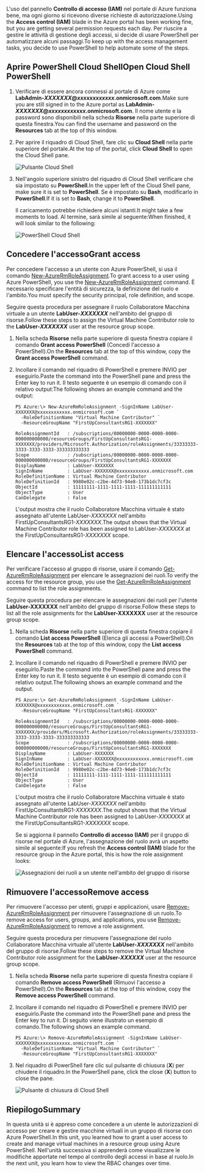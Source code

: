 <span data-ttu-id="810a6-101">L'uso del pannello **Controllo di accesso (IAM)**  nel portale di Azure funziona bene, ma ogni giorno si ricevono diverse richieste di autorizzazione.</span><span class="sxs-lookup"><span data-stu-id="810a6-101">Using the **Access control (IAM)** blade in the Azure portal has been working fine, but you are getting several permission requests each day.</span></span> <span data-ttu-id="810a6-102">Per riuscire a gestire le attività di gestione degli accessi, si decide di usare PowerShell per automatizzare alcuni passaggi.</span><span class="sxs-lookup"><span data-stu-id="810a6-102">To keep up with the access management tasks, you decide to use PowerShell to help automate some of the steps.</span></span>

## <a name="open-cloud-shell-powershell"></a><span data-ttu-id="810a6-103">Aprire PowerShell Cloud Shell</span><span class="sxs-lookup"><span data-stu-id="810a6-103">Open Cloud Shell PowerShell</span></span>

1. <span data-ttu-id="810a6-104">Verificare di essere ancora connessi al portale di Azure come **LabAdmin-_XXXXXXX_@_xxxxxxxxxxxx_.onmicrosoft.com**.</span><span class="sxs-lookup"><span data-stu-id="810a6-104">Make sure you are still signed in to the Azure portal as **LabAdmin-_XXXXXXX_@_xxxxxxxxxxxx_.onmicrosoft.com**.</span></span> <span data-ttu-id="810a6-105">Il nome utente e la password sono disponibili nella scheda **Risorse** nella parte superiore di questa finestra.</span><span class="sxs-lookup"><span data-stu-id="810a6-105">You can find the username and password on the **Resources** tab at the top of this window.</span></span>

1. <span data-ttu-id="810a6-106">Per aprire il riquadro di Cloud Shell, fare clic su **Cloud Shell** nella parte superiore del portale.</span><span class="sxs-lookup"><span data-stu-id="810a6-106">At the top of the portal, click **Cloud Shell** to open the Cloud Shell pane.</span></span>

    ![Pulsante Cloud Shell](../media-draft/6-cloud-shell-button.png)

1. <span data-ttu-id="810a6-108">Nell'angolo superiore sinistro del riquadro di Cloud Shell verificare che sia impostato su **PowerShell**.</span><span class="sxs-lookup"><span data-stu-id="810a6-108">In the upper left of the Cloud Shell pane, make sure it is set to **PowerShell**.</span></span> <span data-ttu-id="810a6-109">Se è impostato su **Bash**, modificarlo in **PowerShell**.</span><span class="sxs-lookup"><span data-stu-id="810a6-109">If it is set to **Bash**, change it to **PowerShell**.</span></span>

    <span data-ttu-id="810a6-110">Il caricamento potrebbe richiedere alcuni istanti.</span><span class="sxs-lookup"><span data-stu-id="810a6-110">It might take a few moments to load.</span></span> <span data-ttu-id="810a6-111">Al termine, sarà simile al seguente:</span><span class="sxs-lookup"><span data-stu-id="810a6-111">When finished, it will look similar to the following:</span></span>

    ![PowerShell Cloud Shell](../media-draft/6-cloud-shell-powershell.png)

## <a name="grant-access"></a><span data-ttu-id="810a6-113">Concedere l'accesso</span><span class="sxs-lookup"><span data-stu-id="810a6-113">Grant access</span></span>

<span data-ttu-id="810a6-114">Per concedere l'accesso a un utente con Azure PowerShell, si usa il comando [New-AzureRmRoleAssignment](/powershell/module/azurerm.resources/new-azurermroleassignment).</span><span class="sxs-lookup"><span data-stu-id="810a6-114">To grant access to a user using Azure PowerShell, you use the [New-AzureRmRoleAssignment](/powershell/module/azurerm.resources/new-azurermroleassignment) command.</span></span> <span data-ttu-id="810a6-115">È necessario specificare l'entità di sicurezza, la definizione del ruolo e l'ambito.</span><span class="sxs-lookup"><span data-stu-id="810a6-115">You must specify the security principal, role definition, and scope.</span></span>

<span data-ttu-id="810a6-116">Seguire questa procedura per assegnare il ruolo Collaboratore Macchina virtuale a un utente **LabUser-_XXXXXXX_** nell'ambito del gruppo di risorse.</span><span class="sxs-lookup"><span data-stu-id="810a6-116">Follow these steps to assign the Virtual Machine Contributor role to the **LabUser-_XXXXXXX_** user at the resource group scope.</span></span>

1. <span data-ttu-id="810a6-117">Nella scheda **Risorse** nella parte superiore di questa finestra copiare il comando **Grant access PowerShell** (Concedi l'accesso a PowerShell).</span><span class="sxs-lookup"><span data-stu-id="810a6-117">On the **Resources** tab at the top of this window, copy the **Grant access PowerShell** command.</span></span>

1. <span data-ttu-id="810a6-118">Incollare il comando nel riquadro di PowerShell e premere INVIO per eseguirlo.</span><span class="sxs-lookup"><span data-stu-id="810a6-118">Paste the command into the PowerShell pane and press the Enter key to run it.</span></span> <span data-ttu-id="810a6-119">Il testo seguente è un esempio di comando con il relativo output:</span><span class="sxs-lookup"><span data-stu-id="810a6-119">The following shows an example command and the output:</span></span>

    ```Example
    PS Azure:\> New-AzureRmRoleAssignment -SignInName LabUser-XXXXXXX@xxxxxxxxxxxx.onmicrosoft.com `
      -RoleDefinitionName "Virtual Machine Contributor" `
      -ResourceGroupName "FirstUpConsultantsRG1-XXXXXXX"

    RoleAssignmentId   : /subscriptions/00000000-0000-0000-0000-000000000000/resourceGroups/FirstUpConsultantsRG1-XXXXXXX/providers/Microsoft.Authorization/roleAssignments/33333333-3333-3333-3333-333333333333
    Scope              : /subscriptions/00000000-0000-0000-0000-000000000000/resourceGroups/FirstUpConsultantsRG1-XXXXXXX
    DisplayName        : LabUser-XXXXXXX
    SignInName         : LabUser-XXXXXXX@xxxxxxxxxxxx.onmicrosoft.com
    RoleDefinitionName : Virtual Machine Contributor
    RoleDefinitionId   : 9980e02c-c2be-4d73-94e8-173b1dc7cf3c
    ObjectId           : 11111111-1111-1111-1111-111111111111
    ObjectType         : User
    CanDelegate        : False
    ```

    <span data-ttu-id="810a6-120">L'output mostra che il ruolo Collaboratore Macchina virtuale è stato assegnato all'utente LabUser-_XXXXXXX_ nell'ambito FirstUpConsultantsRG1-_XXXXXXX_.</span><span class="sxs-lookup"><span data-stu-id="810a6-120">The output shows that the Virtual Machine Contributor role has been assigned to LabUser-_XXXXXXX_ at the FirstUpConsultantsRG1-_XXXXXXX_ scope.</span></span>

## <a name="list-access"></a><span data-ttu-id="810a6-121">Elencare l'accesso</span><span class="sxs-lookup"><span data-stu-id="810a6-121">List access</span></span>

<span data-ttu-id="810a6-122">Per verificare l'accesso al gruppo di risorse, usare il comando [Get-AzureRmRoleAssignment](/powershell/module/azurerm.resources/get-azurermroleassignment) per elencare le assegnazioni dei ruoli.</span><span class="sxs-lookup"><span data-stu-id="810a6-122">To verify the access for the resource group, you use the [Get-AzureRmRoleAssignment](/powershell/module/azurerm.resources/get-azurermroleassignment) command to list the role assignments.</span></span>

<span data-ttu-id="810a6-123">Seguire questa procedura per elencare le assegnazioni dei ruoli per l'utente **LabUser-XXXXXXX** nell'ambito del gruppo di risorse.</span><span class="sxs-lookup"><span data-stu-id="810a6-123">Follow these steps to list all the role assignments for the **LabUser-XXXXXXX** user at the resource group scope.</span></span>

1. <span data-ttu-id="810a6-124">Nella scheda **Risorse** nella parte superiore di questa finestra copiare il comando **List access PowerShell** (Elenca gli accessi a PowerShell).</span><span class="sxs-lookup"><span data-stu-id="810a6-124">On the **Resources** tab at the top of this window, copy the **List access PowerShell** command.</span></span>

1. <span data-ttu-id="810a6-125">Incollare il comando nel riquadro di PowerShell e premere INVIO per eseguirlo.</span><span class="sxs-lookup"><span data-stu-id="810a6-125">Paste the command into the PowerShell pane and press the Enter key to run it.</span></span> <span data-ttu-id="810a6-126">Il testo seguente è un esempio di comando con il relativo output.</span><span class="sxs-lookup"><span data-stu-id="810a6-126">The following shows an example command and the output.</span></span>

    ```Example
    PS Azure:\> Get-AzureRmRoleAssignment -SignInName LabUser-XXXXXXX@xxxxxxxxxxxx.onmicrosoft.com `
      -ResourceGroupName "FirstUpConsultantsRG1-XXXXXXX"

    RoleAssignmentId   : /subscriptions/00000000-0000-0000-0000-000000000000/resourceGroups/FirstUpConsultantsRG1-XXXXXXX/providers/Microsoft.Authorization/roleAssignments/33333333-3333-3333-3333-333333333333
    Scope              : /subscriptions/00000000-0000-0000-0000-000000000000/resourceGroups/FirstUpConsultantsRG1-XXXXXXX
    DisplayName        : LabUser-XXXXXXX
    SignInName         : LabUser-XXXXXXX@xxxxxxxxxxxx.onmicrosoft.com 
    RoleDefinitionName : Virtual Machine Contributor
    RoleDefinitionId   : 9980e02c-c2be-4d73-94e8-173b1dc7cf3c
    ObjectId           : 11111111-1111-1111-1111-111111111111
    ObjectType         : User
    CanDelegate        : False
    ```

    <span data-ttu-id="810a6-127">L'output mostra che il ruolo Collaboratore Macchina virtuale è stato assegnato all'utente LabUser-_XXXXXXX_ nell'ambito FirstUpConsultantsRG1-_XXXXXXX_.</span><span class="sxs-lookup"><span data-stu-id="810a6-127">The output shows that the Virtual Machine Contributor role has been assigned to LabUser-_XXXXXXX_ at the FirstUpConsultantsRG1-_XXXXXXX_ scope.</span></span>

    <span data-ttu-id="810a6-128">Se si aggiorna il pannello **Controllo di accesso (IAM)** per il gruppo di risorse nel portale di Azure, l'assegnazione del ruolo avrà un aspetto simile al seguente:</span><span class="sxs-lookup"><span data-stu-id="810a6-128">If you refresh the **Access control (IAM)** blade for the resource group in the Azure portal, this is how the role assignment looks:</span></span>

    ![Assegnazioni dei ruoli a un utente nell'ambito del gruppo di risorse](../media-draft/6-cloud-shell-access-control.png)

## <a name="remove-access"></a><span data-ttu-id="810a6-130">Rimuovere l'accesso</span><span class="sxs-lookup"><span data-stu-id="810a6-130">Remove access</span></span>

<span data-ttu-id="810a6-131">Per rimuovere l'accesso per utenti, gruppi e applicazioni, usare [Remove-AzureRmRoleAssignment](/powershell/module/azurerm.resources/remove-azurermroleassignment) per rimuovere l'assegnazione di un ruolo.</span><span class="sxs-lookup"><span data-stu-id="810a6-131">To remove access for users, groups, and applications, you use [Remove-AzureRmRoleAssignment](/powershell/module/azurerm.resources/remove-azurermroleassignment) to remove a role assignment.</span></span>

<span data-ttu-id="810a6-132">Seguire questa procedura per rimuovere l'assegnazione del ruolo Collaboratore Macchina virtuale all'utente **LabUser-_XXXXXXX_** nell'ambito del gruppo di risorse.</span><span class="sxs-lookup"><span data-stu-id="810a6-132">Follow these steps to remove the Virtual Machine Contributor role assignment for the **LabUser-_XXXXXX_** user at the resource group scope.</span></span>

1. <span data-ttu-id="810a6-133">Nella scheda **Risorse** nella parte superiore di questa finestra copiare il comando **Remove access PowerShell** (Rimuovi l'accesso a PowerShell).</span><span class="sxs-lookup"><span data-stu-id="810a6-133">On the **Resources** tab at the top of this window, copy the **Remove access PowerShell** command.</span></span>

1. <span data-ttu-id="810a6-134">Incollare il comando nel riquadro di PowerShell e premere INVIO per eseguirlo.</span><span class="sxs-lookup"><span data-stu-id="810a6-134">Paste the command into the PowerShell pane and press the Enter key to run it.</span></span> <span data-ttu-id="810a6-135">Di seguito viene illustrato un esempio di comando.</span><span class="sxs-lookup"><span data-stu-id="810a6-135">The following shows an example command.</span></span>

    ```Example
    PS Azure:\> Remove-AzureRmRoleAssignment -SignInName LabUser-XXXXXXX@xxxxxxxxxxxx.onmicrosoft.com `
      -RoleDefinitionName "Virtual Machine Contributor" `
      -ResourceGroupName "FirstUpConsultantsRG1-XXXXXXX"
    ```

1. <span data-ttu-id="810a6-136">Nel riquadro di PowerShell fare clic sul pulsante di chiusura (**X**) per chiudere il riquadro.</span><span class="sxs-lookup"><span data-stu-id="810a6-136">In the PowerShell pane, click the close (**X**) button to close the pane.</span></span>

    ![Pulsante di chiusura di Cloud Shell](../media-draft/6-cloud-shell-close.png)


## <a name="summary"></a><span data-ttu-id="810a6-138">Riepilogo</span><span class="sxs-lookup"><span data-stu-id="810a6-138">Summary</span></span>

<span data-ttu-id="810a6-139">In questa unità si è appreso come concedere a un utente le autorizzazioni di accesso per creare e gestire macchine virtuali in un gruppo di risorse con Azure PowerShell.</span><span class="sxs-lookup"><span data-stu-id="810a6-139">In this unit, you learned how to grant a user access to create and manage virtual machines in a resource group using Azure PowerShell.</span></span> <span data-ttu-id="810a6-140">Nell'unità successiva si apprenderà come visualizzare le modifiche apportate nel tempo al controllo degli accessi in base al ruolo.</span><span class="sxs-lookup"><span data-stu-id="810a6-140">In the next unit, you learn how to view the RBAC changes over time.</span></span>
